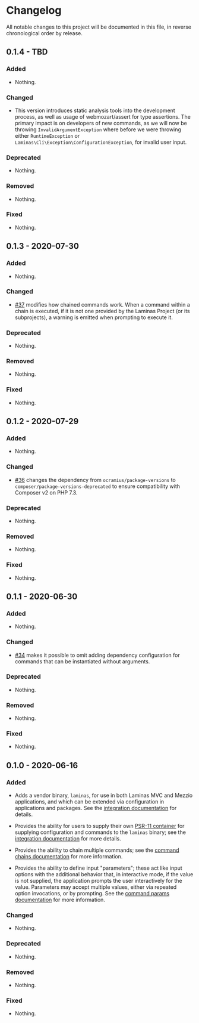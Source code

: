 # Changelog

All notable changes to this project will be documented in this file, in reverse chronological order by release.

## 0.1.4 - TBD

### Added

- Nothing.

### Changed

- This version introduces static analysis tools into the development process, as well as usage of webmozart/assert for type assertions. The primary impact is on developers of new commands, as we will now be throwing `InvalidArgumentException` where before we were throwing either `RuntimeException` or `Laminas\Cli\Exception\ConfigurationException`, for invalid user input.

### Deprecated

- Nothing.

### Removed

- Nothing.

### Fixed

- Nothing.

## 0.1.3 - 2020-07-30

### Added

- Nothing.

### Changed

- [#37](https://github.com/laminas/laminas-cli/pull/37) modifies how chained commands work. When a command within a chain is executed, if it is not one provided by the Laminas Project (or its subprojects), a warning is emitted when prompting to execute it.

### Deprecated

- Nothing.

### Removed

- Nothing.

### Fixed

- Nothing.

## 0.1.2 - 2020-07-29

### Added

- Nothing.

### Changed

- [#36](https://github.com/laminas/laminas-cli/pull/36) changes the dependency from `ocramius/package-versions` to `composer/package-versions-deprecated` to ensure compatibility with Composer v2 on PHP 7.3.

### Deprecated

- Nothing.

### Removed

- Nothing.

### Fixed

- Nothing.

## 0.1.1 - 2020-06-30

### Added

- Nothing.

### Changed

- [#34](https://github.com/laminas/laminas-cli/pull/34) makes it possible to omit adding dependency configuration for commands that can be instantiated without arguments.

### Deprecated

- Nothing.

### Removed

- Nothing.

### Fixed

- Nothing.

## 0.1.0 - 2020-06-16

### Added

- Adds a vendor binary, `laminas`, for use in both Laminas MVC and Mezzio applications, and which can be extended via configuration in applications and packages. See the [integration documentation](https://docs.laminas.dev/laminas-cli/intro/#integrating-in-components) for details.  

- Provides the ability for users to supply their own [PSR-11 container](https://www.php-fig.org/psr/psr-11/) for supplying configuration and commands to the `laminas` binary; see the [integration documentation](https://docs.laminas.dev/laminas-cli/intro/#integration-in-other-applications) for more details.

- Provides the ability to chain multiple commands; see the [command chains documentation](https://docs.laminas.dev/laminas-cli/command-chains/) for more information.

- Provides the ability to define input "parameters"; these act like input options with the additional behavior that, in interactive mode, if the value is not supplied, the application prompts the user interactively for the value.  Parameters may accept multiple values, either via repeated option invocations, or by prompting. See the [command params documentation](https://docs.laminas.dev/laminas-cli/command-params/) for more information.

### Changed

- Nothing.

### Deprecated

- Nothing.

### Removed

- Nothing.

### Fixed

- Nothing.

